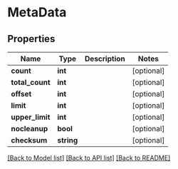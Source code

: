 # MetaData

## Properties

 Name            | Type       | Description | Notes      
-----------------|------------|-------------|------------
 **count**       | **int**    |             | [optional] 
 **total_count** | **int**    |             | [optional] 
 **offset**      | **int**    |             | [optional] 
 **limit**       | **int**    |             | [optional] 
 **upper_limit** | **int**    |             | [optional] 
 **nocleanup**   | **bool**   |             | [optional] 
 **checksum**    | **string** |             | [optional] 

[[Back to Model list]](../../README.md#documentation-for-models) [[Back to API list]](../../README.md#documentation-for-api-endpoints) [[Back to README]](../../README.md)


